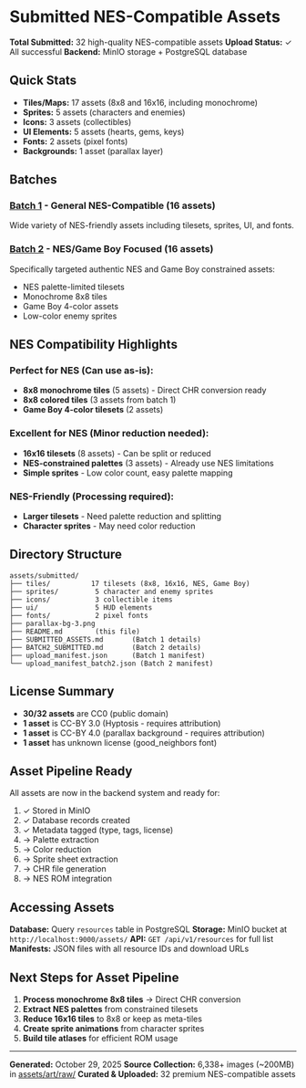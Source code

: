 # Submitted NES-Compatible Assets

**Total Submitted:** 32 high-quality NES-compatible assets
**Upload Status:** ✓ All successful
**Backend:** MinIO storage + PostgreSQL database

## Quick Stats

- **Tiles/Maps:** 17 assets (8x8 and 16x16, including monochrome)
- **Sprites:** 5 assets (characters and enemies)
- **Icons:** 3 assets (collectibles)
- **UI Elements:** 5 assets (hearts, gems, keys)
- **Fonts:** 2 assets (pixel fonts)
- **Backgrounds:** 1 asset (parallax layer)

## Batches

### [Batch 1](SUBMITTED_ASSETS.md) - General NES-Compatible (16 assets)
Wide variety of NES-friendly assets including tilesets, sprites, UI, and fonts.

### [Batch 2](BATCH2_SUBMITTED.md) - NES/Game Boy Focused (16 assets)
Specifically targeted authentic NES and Game Boy constrained assets:
- NES palette-limited tilesets
- Monochrome 8x8 tiles
- Game Boy 4-color assets
- Low-color enemy sprites

## NES Compatibility Highlights

### Perfect for NES (Can use as-is):
- **8x8 monochrome tiles** (5 assets) - Direct CHR conversion ready
- **8x8 colored tiles** (3 assets from batch 1)
- **Game Boy 4-color tilesets** (2 assets)

### Excellent for NES (Minor reduction needed):
- **16x16 tilesets** (8 assets) - Can be split or reduced
- **NES-constrained palettes** (3 assets) - Already use NES limitations
- **Simple sprites** - Low color count, easy palette mapping

### NES-Friendly (Processing required):
- **Larger tilesets** - Need palette reduction and splitting
- **Character sprites** - May need color reduction

## Directory Structure

```
assets/submitted/
├── tiles/          17 tilesets (8x8, 16x16, NES, Game Boy)
├── sprites/         5 character and enemy sprites
├── icons/           3 collectible items
├── ui/              5 HUD elements
├── fonts/           2 pixel fonts
├── parallax-bg-3.png
├── README.md        (this file)
├── SUBMITTED_ASSETS.md       (Batch 1 details)
├── BATCH2_SUBMITTED.md       (Batch 2 details)
├── upload_manifest.json      (Batch 1 manifest)
└── upload_manifest_batch2.json (Batch 2 manifest)
```

## License Summary

- **30/32 assets** are CC0 (public domain)
- **1 asset** is CC-BY 3.0 (Hyptosis - requires attribution)
- **1 asset** is CC-BY 4.0 (parallax background - requires attribution)
- **1 asset** has unknown license (good_neighbors font)

## Asset Pipeline Ready

All assets are now in the backend system and ready for:
1. ✓ Stored in MinIO
2. ✓ Database records created
3. ✓ Metadata tagged (type, tags, license)
4. → Palette extraction
5. → Color reduction
6. → Sprite sheet extraction
7. → CHR file generation
8. → NES ROM integration

## Accessing Assets

**Database:** Query `resources` table in PostgreSQL
**Storage:** MinIO bucket at `http://localhost:9000/assets/`
**API:** `GET /api/v1/resources` for full list
**Manifests:** JSON files with all resource IDs and download URLs

## Next Steps for Asset Pipeline

1. **Process monochrome 8x8 tiles** → Direct CHR conversion
2. **Extract NES palettes** from constrained tilesets
3. **Reduce 16x16 tiles** to 8x8 or keep as meta-tiles
4. **Create sprite animations** from character sprites
5. **Build tile atlases** for efficient ROM usage

---

**Generated:** October 29, 2025
**Source Collection:** 6,338+ images (~200MB) in [assets/art/raw/](../art/raw/)
**Curated & Uploaded:** 32 premium NES-compatible assets
